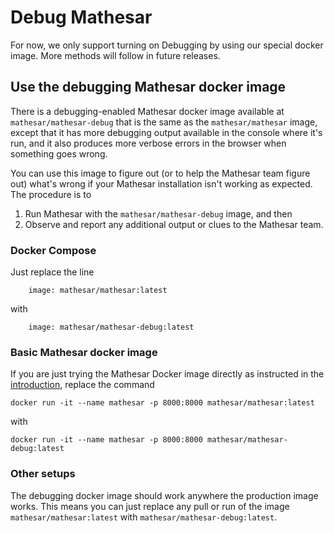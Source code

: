# Debug Mathesar

For now, we only support turning on Debugging by using our special docker image. More methods will follow in future releases.

## Use the debugging Mathesar docker image

There is a debugging-enabled Mathesar docker image available at `mathesar/mathesar-debug` that is the same as the `mathesar/mathesar` image, except that it has more debugging output available in the console where it's run, and it also produces more verbose errors in the browser when something goes wrong.

You can use this image to figure out (or to help the Mathesar team figure out) what's wrong if your Mathesar installation isn't working as expected. The procedure is to

1. Run Mathesar with the `mathesar/mathesar-debug` image, and then
1. Observe and report any additional output or clues to the Mathesar team.

### Docker Compose

Just replace the line

```
    image: mathesar/mathesar:latest
```

with

```
    image: mathesar/mathesar-debug:latest
```

### Basic Mathesar docker image

If you are just trying the Mathesar Docker image directly as instructed in the [introduction](../index.md#try-locally), replace the command

```
docker run -it --name mathesar -p 8000:8000 mathesar/mathesar:latest
```

with 

```
docker run -it --name mathesar -p 8000:8000 mathesar/mathesar-debug:latest
```

### Other setups

The debugging docker image should work anywhere the production image works. This means you can just replace any pull or run of the image `mathesar/mathesar:latest` with `mathesar/mathesar-debug:latest`.
